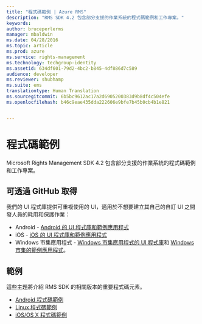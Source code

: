 ```yaml
---
title: "程式碼範例 | Azure RMS"
description: "RMS SDK 4.2 包含部分支援的作業系統的程式碼範例和工作專案。"
keywords: 
author: bruceperlerms
manager: mbaldwin
ms.date: 04/28/2016
ms.topic: article
ms.prod: azure
ms.service: rights-management
ms.technology: techgroup-identity
ms.assetid: 634df601-79d2-4bc2-b845-4df886d7c589
audience: developer
ms.reviewer: shubhamp
ms.suite: ems
translationtype: Human Translation
ms.sourcegitcommit: 6b5bc9612ac17a2d6905200383d9b8df4c504efe
ms.openlocfilehash: b46c9eae435dda222606e9bfe7b45b0cb4b1e821


---
```


# 程式碼範例

Microsoft Rights Management SDK 4.2 包含部分支援的作業系統的程式碼範例和工作專案。

## 可透過 GitHub 取得 ##
我們的 UI 程式庫提供可重複使用的 UI，適用於不想要建立其自己的自訂 UI 之開發人員的耗用和保護作業︰

- Android - [Android 的 UI 程式庫和範例應用程式](https://github.com/AzureAD/rms-sdk-ui-for-android)
- iOS - [iOS 的 UI 程式庫和範例應用程式](https://github.com/AzureAD/rms-sdk-ui-for-ios)
- Windows 市集應用程式 - [Windows 市集應用程式的 UI 程式庫](https://github.com/AzureAD/rms-sdk-ui-for-windowsstore)和 [Windows 市集的範例應用程式](https://github.com/AzureADSamples/rms-samples-for-windowsstore)。

## 範例 ##
這些主題將介紹 RMS SDK 的相關版本的重要程式碼元素。
- [Android 程式碼範例](android-code.md)
- [Linux 程式碼範例](linux-c-code-examples.md)
- [iOS/OS X 程式碼範例](ios-os-x-code-examples.md)


 

 

 



<!--HONumber=Jun16_HO4-->


